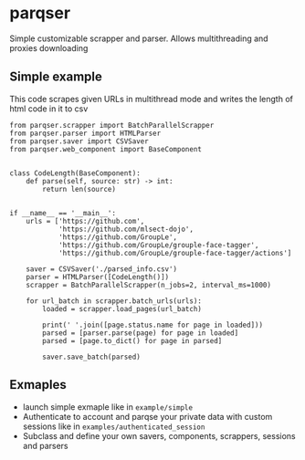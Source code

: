 # parqser
Simple customizable scrapper and parser. Allows multithreading and proxies downloading


## Simple example

This code scrapes given URLs in multithread mode and writes the length of html code in it to csv
```
from parqser.scrapper import BatchParallelScrapper
from parqser.parser import HTMLParser
from parqser.saver import CSVSaver
from parqser.web_component import BaseComponent


class CodeLength(BaseComponent):
    def parse(self, source: str) -> int:
        return len(source)


if __name__ == '__main__':
    urls = ['https://github.com',
            'https://github.com/mlsect-dojo',
            'https://github.com/GroupLe',
            'https://github.com/GroupLe/grouple-face-tagger',
            'https://github.com/GroupLe/grouple-face-tagger/actions']

    saver = CSVSaver('./parsed_info.csv')
    parser = HTMLParser([CodeLength()])
    scrapper = BatchParallelScrapper(n_jobs=2, interval_ms=1000)

    for url_batch in scrapper.batch_urls(urls):
        loaded = scrapper.load_pages(url_batch)

        print(' '.join([page.status.name for page in loaded]))
        parsed = [parser.parse(page) for page in loaded]
        parsed = [page.to_dict() for page in parsed]

        saver.save_batch(parsed)
``` 

## Exmaples

- launch simple exmaple like in `example/simple`
- Authenticate to account and parqse your private data with custom sessions like in `examples/authenticated_session`
- Subclass and define your own savers, components, scrappers, sessions and parsers
